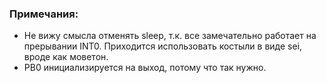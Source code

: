 ### Примечания:
- Не вижу смысла отменять sleep, т.к. все замечательно работает на прерывании INT0. Приходится использовать костыли в виде sei, вроде как моветон.
- PB0 инициализируется на выход, потому что так нужно.